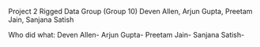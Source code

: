 Project 2
Rigged Data Group (Group 10)
Deven Allen, Arjun Gupta, Preetam Jain, Sanjana Satish

Who did what:
Deven Allen-
Arjun Gupta-
Preetam Jain-
Sanjana Satish-